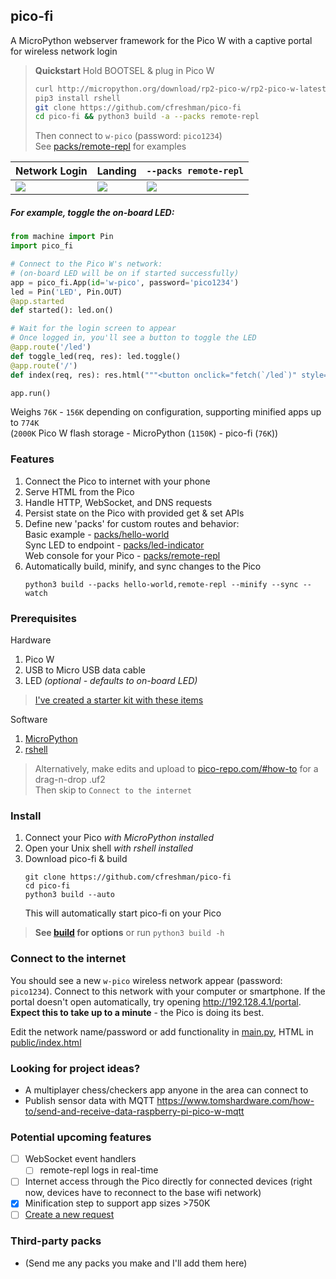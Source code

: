 ## pico-fi

A MicroPython webserver framework for the Pico W with a captive portal for wireless network login

> **Quickstart** Hold BOOTSEL & plug in Pico W  
> ```sh
> curl http://micropython.org/download/rp2-pico-w/rp2-pico-w-latest.uf2 > $([ $(uname) == Darwin ] && echo /Volumes || echo /media/$USER)/RPI-RP2/m.uf2
> pip3 install rshell
> git clone https://github.com/cfreshman/pico-fi
> cd pico-fi && python3 build -a --packs remote-repl
> ```
> Then connect to `w-pico` (password: `pico1234`)  
> See [packs/remote-repl](./src/packs/remote-repl/) for examples

Network Login | Landing | `--packs remote-repl`
--- | --- | ---
![](https://freshman.dev/api/file/public-pico-fi-portal-1.png) | ![](https://freshman.dev/api/file/public-pico-fi-default-index.png) | ![](https://freshman.dev/api/file/public-pico-remote-repl-mobile.png)

##### For example, toggle the on-board LED:
```python
from machine import Pin
import pico_fi

# Connect to the Pico W's network:
# (on-board LED will be on if started successfully)
app = pico_fi.App(id='w-pico', password='pico1234')
led = Pin('LED', Pin.OUT)
@app.started
def started(): led.on() 

# Wait for the login screen to appear
# Once logged in, you'll see a button to toggle the LED
@app.route('/led')
def toggle_led(req, res): led.toggle()
@app.route('/')
def index(req, res): res.html("""<button onclick="fetch(`/led`)" style="font-size:20vw">TOGGLE</button>""")

app.run()
```

Weighs `76K` - `156K` depending on configuration, supporting minified apps up to `774K`  
(`2000K` Pico W flash storage - MicroPython (`1150K`) - pico-fi (`76K`))


### Features
1. Connect the Pico to internet with your phone
1. Serve HTML from the Pico
1. Handle HTTP, WebSocket, and DNS requests
1. Persist state on the Pico with provided get & set APIs
1. Define new 'packs' for custom routes and behavior:  
   Basic example - [packs/hello-world](./src/packs/hello-world/__init__.py)  
   Sync LED to endpoint - [packs/led-indicator](./src/packs/led-indicator)  
   Web console for your Pico - [packs/remote-repl](./src/packs/remote-repl)  
1. Automatically build, minify, and sync changes to the Pico
   ```
   python3 build --packs hello-world,remote-repl --minify --sync --watch
   ```
   

### Prerequisites

Hardware
1. Pico W
1. USB to Micro USB data cable
1. LED _(optional - defaults to on-board LED)_
> [I've created a starter kit with these items](https://pico-repo/starter)  

Software
1. [MicroPython](https://www.raspberrypi.com/documentation/microcontrollers/micropython.html#drag-and-drop-micropython)
1. [rshell](https://github.com/dhylands/rshell)
> Alternatively, make edits and upload to [pico-repo.com/#how-to](https://pico-repo.com/#how-to) for a drag-n-drop .uf2  
> Then skip to `Connect to the internet`


### Install

1. Connect your Pico *with MicroPython installed*
1. Open your Unix shell *with rshell installed*
1. Download pico-fi & build
   ```
   git clone https://github.com/cfreshman/pico-fi
   cd pico-fi
   python3 build --auto
   ```
   This will automatically start pico-fi on your Pico  
> **See [build](./build/__main__.py) for options** or run `python3 build -h`

### Connect to the internet
You should see a new `w-pico` wireless network appear (password: `pico1234`). Connect to this network with your computer or smartphone. If the portal doesn't open automatically, try opening http://192.128.4.1/portal. **Expect this to take up to a minute** - the Pico is doing its best.

Edit the network name/password or add functionality in [main.py](./src/main.py), HTML in [public/index.html](./src/public/index.html)

### Looking for project ideas?
* A multiplayer chess/checkers app anyone in the area can connect to
* Publish sensor data with MQTT https://www.tomshardware.com/how-to/send-and-receive-data-raspberry-pi-pico-w-mqtt

### Potential upcoming features
- [ ] WebSocket event handlers
  - [ ] remote-repl logs in real-time
- [ ] Internet access through the Pico directly for connected devices (right now, devices have to reconnect to the base wifi network)
- [x] Minification step to support app sizes >750K
- [ ] [Create a new request](https://github.com/cfreshman/cfreshman/issues/new/choose)

### Third-party packs
* (Send me any packs you make and I'll add them here)
